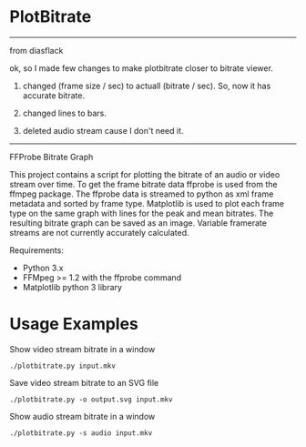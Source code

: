 PlotBitrate
===========

****

from diasflack

ok, so I made few changes to make plotbitrate closer to bitrate viewer.

1) changed (frame size / sec) to actuall (bitrate / sec). So, now it has accurate bitrate.

2) changed lines to bars.

3) deleted audio stream cause I don't need it.

****

FFProbe Bitrate Graph

This project contains a script for plotting the bitrate of an audio or video
stream over time.  To get the frame bitrate data ffprobe is used from the
ffmpeg package.  The ffprobe data is streamed to python as xml frame metadata
and sorted by frame type.  Matplotlib is used to plot each frame type on the
same graph with lines for the peak and mean bitrates.  The resulting bitrate
graph can be saved as an image.  Variable framerate streams are not currently
accurately calculated.

Requirements:

* Python 3.x
* FFMpeg >= 1.2 with the ffprobe command
* Matplotlib python 3 library


Usage Examples
==============

Show video stream bitrate in a window

```
./plotbitrate.py input.mkv
```

Save video stream bitrate to an SVG file

```
./plotbitrate.py -o output.svg input.mkv
```

Show audio stream bitrate in a window

```
./plotbitrate.py -s audio input.mkv
```
